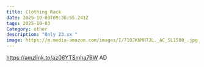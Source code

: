 ```yaml
---
title: Clothing Rack
date: 2025-10-03T09:36:55.241Z
tags: 2025-10-03
Category: other
description: "Only 23.xx "
image: https://m.media-amazon.com/images/I/71OJK6MH7JL._AC_SL1500_.jpg
---
```

https://amzlink.to/az06YTSmha79W
AD